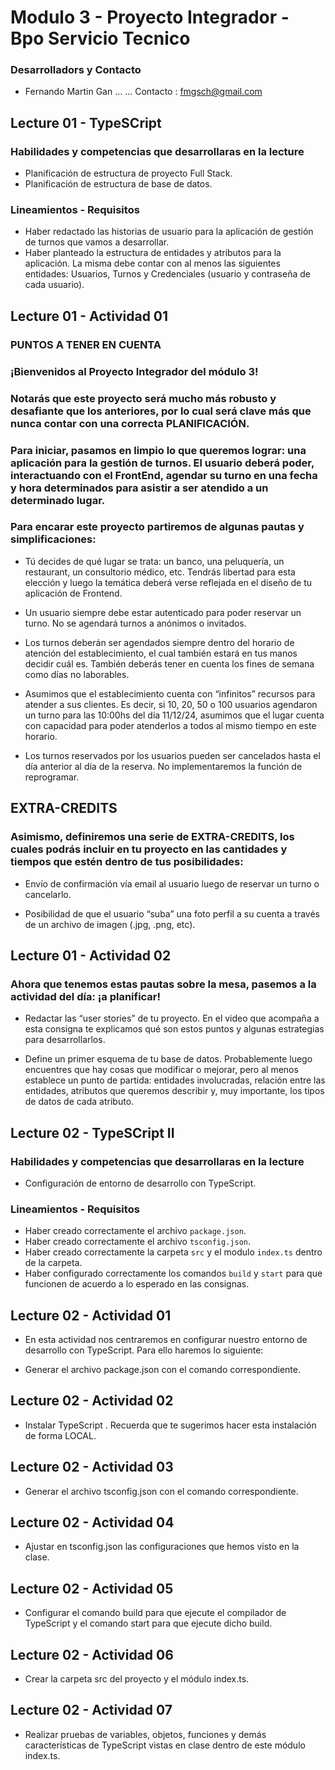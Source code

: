 # Modulo 3 - Proyecto Integrador - Bpo Servicio Tecnico
### Desarrolladors y Contacto 
- Fernando Martin Gan ... ... Contacto : fmgsch@gmail.com

## Lecture 01 - TypeSCript

### Habilidades y competencias que desarrollaras en la lecture

- Planificación de estructura de proyecto Full Stack.
- Planificación de estructura de base de datos.

### Lineamientos - Requisitos

- Haber redactado las historias de usuario para la aplicación de gestión de turnos que vamos a desarrollar.
- Haber planteado la estructura de entidades y atributos para la aplicación. La misma debe contar con al menos las siguientes entidades: Usuarios, Turnos y Credenciales (usuario y contraseña de cada usuario).

## Lecture 01 - Actividad 01

### PUNTOS A TENER EN CUENTA

### ¡Bienvenidos al Proyecto Integrador del módulo 3!
### Notarás que este proyecto será mucho más robusto y desafiante que los anteriores, por lo cual será clave más que nunca contar con una correcta PLANIFICACIÓN.

### Para iniciar, pasamos en limpio lo que queremos lograr: una aplicación para la gestión de turnos. El usuario deberá poder, interactuando con el FrontEnd, agendar su turno en una fecha y hora determinados para asistir a ser atendido a un determinado lugar. 

### Para encarar este proyecto partiremos de algunas pautas y simplificaciones:

* Tú decides de qué lugar se trata: un banco, una peluquería, un restaurant, un consultorio médico, etc. Tendrás libertad para esta elección y luego la temática deberá verse reflejada en el diseño de tu aplicación de Frontend.

* Un usuario siempre debe estar autenticado para poder reservar un turno. No se agendará turnos a anónimos o invitados. 

* Los turnos deberán ser agendados siempre dentro del horario de atención del establecimiento, el cual también estará en tus manos decidir cuál es. También deberás tener en cuenta los fines de semana como días no laborables. 

* Asumimos que el establecimiento cuenta con “infinitos” recursos para atender a sus clientes. Es decir, si 10, 20, 50 o 100 usuarios agendaron un turno para las 10:00hs del día 11/12/24, asumimos que el lugar cuenta con capacidad para poder atenderlos a todos al mismo tiempo en este horario. 

* Los turnos reservados por los usuarios pueden ser cancelados hasta el día anterior al día de la reserva. No implementaremos la función de reprogramar. 

## EXTRA-CREDITS

### Asimismo, definiremos una serie de EXTRA-CREDITS, los cuales podrás incluir en tu proyecto en las cantidades y tiempos que estén dentro de tus posibilidades:

* Envío de confirmación vía email al usuario luego de reservar un turno o cancelarlo.

* Posibilidad de que el usuario “suba” una foto perfil a su cuenta a través de un archivo de imagen (.jpg, .png, etc).

## Lecture 01 - Actividad 02

### Ahora que tenemos estas pautas sobre la mesa, pasemos a la actividad del día: ¡a planificar!

* Redactar las “user stories” de tu proyecto. En el video que acompaña a esta consigna te explicamos qué son estos puntos y algunas estrategias para desarrollarlos.

* Define un primer esquema de tu base de datos. Probablemente luego encuentres que hay cosas que modificar o mejorar, pero al menos establece un punto de partida: entidades involucradas, relación entre las entidades, atributos que queremos describir y, muy importante, los tipos de datos de cada atributo. 



## Lecture 02 - TypeSCript II

### Habilidades y competencias que desarrollaras en la lecture

- Configuración de entorno de desarrollo con TypeScript.

### Lineamientos - Requisitos

- Haber creado correctamente el archivo `package.json`.
- Haber creado correctamente el archivo `tsconfig.json`.
- Haber creado correctamente la carpeta `src` y el modulo `index.ts` dentro de la carpeta.
- Haber configurado correctamente los comandos `build` y `start` para que funcionen de acuerdo a lo esperado en las consignas.

## Lecture 02 - Actividad 01

- En esta actividad nos centraremos en configurar nuestro entorno de desarrollo con TypeScript. Para ello haremos lo siguiente:

- Generar el archivo package.json con el comando correspondiente.

## Lecture 02 - Actividad 02

- Instalar TypeScript . Recuerda que te sugerimos hacer esta instalación de forma LOCAL.

## Lecture 02 - Actividad 03

- Generar el archivo tsconfig.json con el comando correspondiente.

## Lecture 02 - Actividad 04

- Ajustar en tsconfig.json las configuraciones que hemos visto en la clase.

## Lecture 02 - Actividad 05

- Configurar el comando build para que ejecute el compilador de TypeScript y el comando start para que ejecute dicho build.

## Lecture 02 - Actividad 06

- Crear la carpeta src del proyecto y el módulo index.ts.

## Lecture 02 - Actividad 07

- Realizar pruebas de variables, objetos, funciones y demás características de TypeScript vistas en clase dentro de este módulo index.ts.
